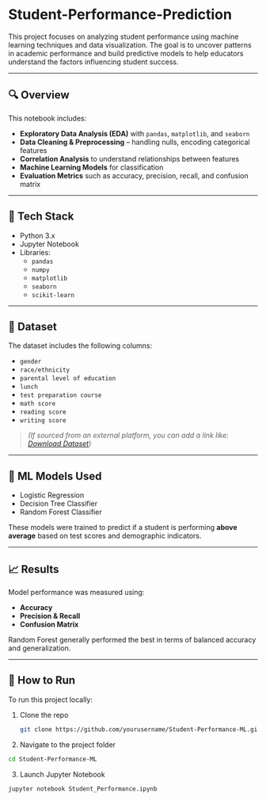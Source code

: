 # Student-Performance-Prediction

This project focuses on analyzing student performance using machine learning techniques and data visualization. The goal is to uncover patterns in academic performance and build predictive models to help educators understand the factors influencing student success.

---

## 🔍 Overview

This notebook includes:

- **Exploratory Data Analysis (EDA)** with `pandas`, `matplotlib`, and `seaborn`
- **Data Cleaning & Preprocessing** – handling nulls, encoding categorical features
- **Correlation Analysis** to understand relationships between features
- **Machine Learning Models** for classification
- **Evaluation Metrics** such as accuracy, precision, recall, and confusion matrix

---

## 🧰 Tech Stack

- Python 3.x
- Jupyter Notebook
- Libraries:
  - `pandas`
  - `numpy`
  - `matplotlib`
  - `seaborn`
  - `scikit-learn`

---

## 📁 Dataset

The dataset includes the following columns:

- `gender`
- `race/ethnicity`
- `parental level of education`
- `lunch`
- `test preparation course`
- `math score`
- `reading score`
- `writing score`

> *(If sourced from an external platform, you can add a link like: [Download Dataset](https://www.kaggle.com/datasets/spscientist/students-performance-in-exams))*

---

## 🧠 ML Models Used

- Logistic Regression
- Decision Tree Classifier
- Random Forest Classifier

These models were trained to predict if a student is performing **above average** based on test scores and demographic indicators.

---

## 📈 Results

Model performance was measured using:
- **Accuracy**
- **Precision & Recall**
- **Confusion Matrix**

Random Forest generally performed the best in terms of balanced accuracy and generalization.

---

## 🚀 How to Run

To run this project locally:

1. Clone the repo  
   ```bash
   git clone https://github.com/yourusername/Student-Performance-ML.git
2. Navigate to the project folder
  ```bash
  cd Student-Performance-ML
```
3. Launch Jupyter Notebook
  ```bash
  jupyter notebook Student_Performance.ipynb
